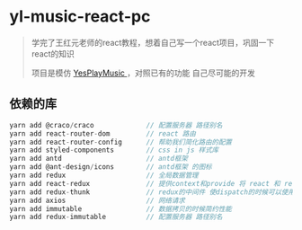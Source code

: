 # yl-music-react-pc

> 学完了王红元老师的react教程，想着自己写一个react项目，巩固一下react的知识
>
> 项目是模仿 [YesPlayMusic ](https://music.qier222.com/#/)，对照已有的功能  自己尽可能的开发

## 依赖的库

```js
yarn add @craco/craco             // 配置服务器 路径别名
yarn add react-router-dom         // react 路由
yarn add react-router-config      // 帮助我们简化路由的配置
yarn add styled-components        // css in js 样式库
yarn add antd                     // antd框架
yarn add @ant-design/icons        // antd框架 的图标
yarn add redux                    // 全局数据管理
yarn add react-redux              // 提供context和provide 将 react 和 redux 结合起来
yarn add redux-thunk              // redux的中间件 使dispatch的时候可以使用函数 做异步请求
yarn add axios                    // 网络请求
yarn add immutable                // 数据拷贝的时候简约性能
yarn add redux-immutable          // 配置服务器 路径别名
```

